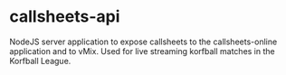 # callsheets-api
NodeJS server application to expose callsheets to the callsheets-online application and to vMix. Used for live streaming korfball matches in the Korfball League.
